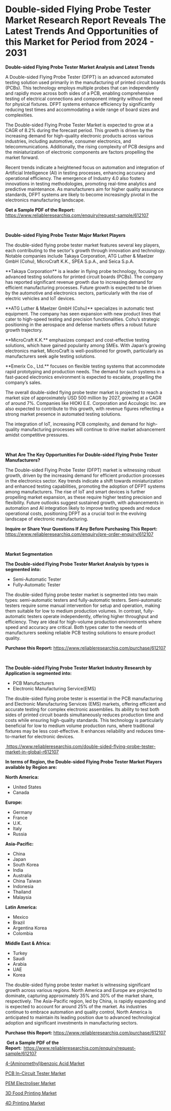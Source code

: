 <p><h1>Double-sided Flying Probe Tester Market Research Report Reveals The Latest Trends And Opportunities of this Market for Period from 2024 - 2031</h1></p><p><strong>Double-sided Flying Probe Tester Market Analysis and Latest Trends</strong></p>
<p><p>A Double-sided Flying Probe Tester (DFPT) is an advanced automated testing solution used primarily in the manufacturing of printed circuit boards (PCBs). This technology employs multiple probes that can independently and rapidly move across both sides of a PCB, enabling comprehensive testing of electrical connections and component integrity without the need for physical fixtures. DFPT systems enhance efficiency by significantly reducing test times and accommodating a wide range of board sizes and complexities.</p><p>The Double-sided Flying Probe Tester Market is expected to grow at a CAGR of 8.2% during the forecast period. This growth is driven by the increasing demand for high-quality electronic products across various industries, including automotive, consumer electronics, and telecommunications. Additionally, the rising complexity of PCB designs and the miniaturization of electronic components are factors propelling the market forward. </p><p>Recent trends indicate a heightened focus on automation and integration of Artificial Intelligence (AI) in testing processes, enhancing accuracy and operational efficiency. The emergence of Industry 4.0 also fosters innovations in testing methodologies, promoting real-time analytics and predictive maintenance. As manufacturers aim for higher quality assurance standards, DFPT systems are likely to become increasingly pivotal in the electronics manufacturing landscape.</p></p>
<p><strong>Get a Sample PDF of the Report:&nbsp;</strong> <a href="https://www.reliableresearchiq.com/enquiry/request-sample/612107?utm_campaign=1106&utm_medium=2&utm_source=Github&utm_content=ia&utm_term=03102024&utm_id=double-sided-flying-probe-tester">https://www.reliableresearchiq.com/enquiry/request-sample/612107</a></p>
<p>&nbsp;</p>
<p><strong>Double-sided Flying Probe Tester Major Market Players</strong></p>
<p><p>The double-sided flying probe tester market features several key players, each contributing to the sector's growth through innovation and technology. Notable companies include Takaya Corporation, ATG Luther & Maelzer GmbH (Cohu), MicroCraft K.K., SPEA S.p.A., and Seica S.p.A.</p><p>**Takaya Corporation** is a leader in flying probe technology, focusing on advanced testing solutions for printed circuit boards (PCBs). The company has reported significant revenue growth due to increasing demand for efficient manufacturing processes. Future growth is expected to be driven by the automotive and electronics sectors, particularly with the rise of electric vehicles and IoT devices.</p><p>**ATG Luther & Maelzer GmbH (Cohu)** specializes in automatic test equipment. The company has seen expansion with new product lines that cater to high-speed testing and precision functionalities. Cohu’s strategic positioning in the aerospace and defense markets offers a robust future growth trajectory.</p><p>**MicroCraft K.K.** emphasizes compact and cost-effective testing solutions, which have gained popularity among SMEs. With Japan’s growing electronics market, MicroCraft is well-positioned for growth, particularly as manufacturers seek agile testing solutions.</p><p>**Emerix Co., Ltd.** focuses on flexible testing systems that accommodate rapid prototyping and production needs. The demand for such systems in a fast-paced electronics environment is expected to escalate, propelling the company’s sales.</p><p>The overall double-sided flying probe tester market is projected to reach a market size of approximately USD 500 million by 2027, growing at a CAGR of around 7%. Companies like HIOKI E.E. Corporation and Acculogic Inc. are also expected to contribute to this growth, with revenue figures reflecting a strong market presence in automated testing solutions.</p><p>The integration of IoT, increasing PCB complexity, and demand for high-quality manufacturing processes will continue to drive market advancement amidst competitive pressures.</p></p>
<p>&nbsp;</p>
<p><strong>What Are The Key Opportunities For Double-sided Flying Probe Tester Manufacturers?</strong></p>
<p><p>The Double-sided Flying Probe Tester (DFPT) market is witnessing robust growth, driven by the increasing demand for efficient production processes in the electronics sector. Key trends indicate a shift towards miniaturization and enhanced testing capabilities, promoting the adoption of DFPT systems among manufacturers. The rise of IoT and smart devices is further propelling market expansion, as these require higher testing precision and flexibility. Future outlooks suggest sustained growth, with advancements in automation and AI integration likely to improve testing speeds and reduce operational costs, positioning DFPT as a crucial tool in the evolving landscape of electronic manufacturing.</p></p>
<p><strong>Inquire or Share Your Questions If Any Before Purchasing This Report:</strong> <a href="https://www.reliableresearchiq.com/enquiry/pre-order-enquiry/612107?utm_campaign=1106&utm_medium=2&utm_source=Github&utm_content=ia&utm_term=03102024&utm_id=double-sided-flying-probe-tester">https://www.reliableresearchiq.com/enquiry/pre-order-enquiry/612107</a></p>
<p>&nbsp;</p>
<p><strong>Market Segmentation</strong></p>
<p><strong>The Double-sided Flying Probe Tester Market Analysis by types is segmented into:</strong></p>
<p><ul><li>Semi-Automatic Tester</li><li>Fully-Automatic Tester</li></ul></p>
<p><p>The double-sided flying probe tester market is segmented into two main types: semi-automatic testers and fully-automatic testers. Semi-automatic testers require some manual intervention for setup and operation, making them suitable for low to medium production volumes. In contrast, fully-automatic testers operate independently, offering higher throughput and efficiency. They are ideal for high-volume production environments where speed and accuracy are critical. Both types cater to the needs of manufacturers seeking reliable PCB testing solutions to ensure product quality.</p></p>
<p><strong>Purchase this Report:&nbsp;</strong><a href="https://www.reliableresearchiq.com/purchase/612107?utm_campaign=1106&utm_medium=2&utm_source=Github&utm_content=ia&utm_term=03102024&utm_id=double-sided-flying-probe-tester">https://www.reliableresearchiq.com/purchase/612107</a></p>
<p>&nbsp;</p>
<p><strong>The Double-sided Flying Probe Tester Market Industry Research by Application is segmented into:</strong></p>
<p><ul><li>PCB Manufacturers</li><li>Electronic Manufacturing Service(EMS)</li></ul></p>
<p><p>The double-sided flying probe tester is essential in the PCB manufacturing and Electronic Manufacturing Services (EMS) markets, offering efficient and accurate testing for complex electronic assemblies. Its ability to test both sides of printed circuit boards simultaneously reduces production time and costs while ensuring high-quality standards. This technology is particularly beneficial for low to medium volume production runs, where traditional fixtures may be less cost-effective. It enhances reliability and reduces time-to-market for electronic devices.</p></p>
<p><a href="https://www.reliableresearchiq.com/double-sided-flying-probe-tester-market-in-global-r612107?utm_campaign=1106&utm_medium=2&utm_source=Github&utm_content=ia&utm_term=03102024&utm_id=double-sided-flying-probe-tester">&nbsp;https://www.reliableresearchiq.com/double-sided-flying-probe-tester-market-in-global-r612107</a></p>
<p><strong>In terms of Region, the Double-sided Flying Probe Tester Market Players available by Region are:</strong></p>
<p>
    <p> <strong> North America: </strong>
        <ul>
            <li>United States</li>
            <li>Canada</li>
        </ul>
        </p> 
    <p> <strong> Europe: </strong>
        <ul>
            <li>Germany</li>
            <li>France</li>
            <li>U.K.</li>
            <li>Italy</li>
            <li>Russia</li>
        </ul>
        </p> 
    <p> <strong> Asia-Pacific: </strong>
        <ul>
            <li>China</li>
            <li>Japan</li>
            <li>South Korea</li>
            <li>India</li>
            <li>Australia</li>
            <li>China Taiwan</li>
            <li>Indonesia</li>
            <li>Thailand</li>
            <li>Malaysia</li>
        </ul>
        </p> 
    <p> <strong> Latin America: </strong>
        <ul>
            <li>Mexico</li>
            <li>Brazil</li>
            <li>Argentina Korea</li>
            <li>Colombia</li>
        </ul>
        </p> 
    <p> <strong> Middle East & Africa: </strong>
        <ul>
            <li>Turkey</li>
            <li>Saudi</li>
            <li>Arabia</li>
            <li>UAE</li>
            <li>Korea</li>
        </ul>
    </p>
    </p>
<p><p>The double-sided flying probe tester market is witnessing significant growth across various regions. North America and Europe are projected to dominate, capturing approximately 35% and 30% of the market share, respectively. The Asia-Pacific region, led by China, is rapidly expanding and is expected to account for around 25% of the market. As industries continue to embrace automation and quality control, North America is anticipated to maintain its leading position due to advanced technological adoption and significant investments in manufacturing sectors.</p></p>
<p><strong>Purchase this Report: </strong><a href="https://www.reliableresearchiq.com/purchase/612107?utm_campaign=1106&utm_medium=2&utm_source=Github&utm_content=ia&utm_term=03102024&utm_id=double-sided-flying-probe-tester">https://www.reliableresearchiq.com/purchase/612107</a></p>
<p>&nbsp;<strong>Get a Sample PDF of the Report:&nbsp;&nbsp;</strong><a href="https://www.reliableresearchiq.com/enquiry/request-sample/612107?utm_campaign=1106&utm_medium=2&utm_source=Github&utm_content=ia&utm_term=03102024&utm_id=double-sided-flying-probe-tester">https://www.reliableresearchiq.com/enquiry/request-sample/612107</a></p>
<p><strong></strong></p>
<p><p><a href="https://issuu.com/reportprime-2/docs/4-aminomethylbenzoic-acid-market-si_73aefeca9b3346?utm_campaign=1106&utm_medium=2&utm_source=Github&utm_content=ia&utm_term=03102024&utm_id=double-sided-flying-probe-tester">4-(Aminomethyl)benzoic Acid Market</a></p><p><a href="https://github.com/bo24bogard/Market-Research-Report-List-1/blob/main/pcb-in-circuit-tester-market.md?utm_campaign=1106&utm_medium=2&utm_source=Github&utm_content=ia&utm_term=03102024&utm_id=double-sided-flying-probe-tester">PCB In-Circuit Tester Market</a></p><p><a href="https://issuu.com/reportprime-2/docs/pem-electroliser-market-size-2030.p_1d21fde22397c4?utm_campaign=1106&utm_medium=2&utm_source=Github&utm_content=ia&utm_term=03102024&utm_id=double-sided-flying-probe-tester">PEM Electroliser Market</a></p><p><a href="https://www.linkedin.com/pulse/global-3d-food-printing-market-size-trends-analysis-regional-sk8ff?trackingId=lALxnmzJRR%2BugSezuzRLcw%3D%3D&utm_campaign=1106&utm_medium=2&utm_source=Github&utm_content=ia&utm_term=03102024&utm_id=double-sided-flying-probe-tester">3D Food Printing Market</a></p><p><a href="https://www.linkedin.com/pulse/4d-printing-industry-analysis-report-its-market-size-share-pgxvf?trackingId=mqJe02K0SZWl4uc3z6Dsng%3D%3D&utm_campaign=1106&utm_medium=2&utm_source=Github&utm_content=ia&utm_term=03102024&utm_id=double-sided-flying-probe-tester">4D Printing Market</a></p></p>